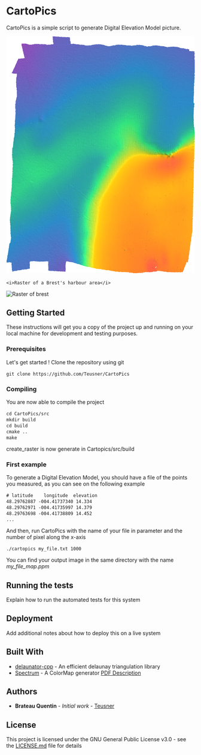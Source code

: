 # CartoPics

CartoPics is a simple script to generate Digital Elevation Model picture.

<p align="center">
    <img src="https://github.com/Teusner/CartoPics/blob/master/example/brest.png">
    
    <i>Raster of a Brest's harbour area</i>
</p>

![Raster of brest]()



## Getting Started

These instructions will get you a copy of the project up and running on your local machine for development and testing purposes.

### Prerequisites

Let's get started ! Clone the repository using git

```
git clone https://github.com/Teusner/CartoPics
```

### Compiling

You are now able to compile the project

```
cd CartoPics/src
mkdir build
cd build
cmake ..
make
```

create_raster is now generate in Cartopics/src/build

### First example

To generate a Digital Elevation Model, you should have a file of the points you measured, as you can see on the following example

```
# latitude    longitude  elevation
48.29762887 -004.41737340 14.334
48.29762971 -004.41735997 14.379
48.29763698 -004.41738809 14.452
...
```
And then, run CartoPics with the name of your file in parameter and the number of pixel along the x-axis

```
./cartopics my_file.txt 1000
```

You can find your output image in the same directory with the name *my_file_map.ppm*

## Running the tests

Explain how to run the automated tests for this system


## Deployment

Add additional notes about how to deploy this on a live system

## Built With

* [delaunator-cpp](https://github.com/delfrrr/delaunator-cpp) - An efficient delaunay triangulation library
* [Spectrum](https://github.com/richardroberts1992/Spectrum) - A ColorMap generator [PDF Description](http://cs.swan.ac.uk/~csbob/research/callCenter/color/roberts18spectrum.pdf)

## Authors

* **Brateau Quentin** - *Initial work* - [Teusner](https://github.com/Teusner)

## License

This project is licensed under the GNU General Public License v3.0 - see the [LICENSE.md](LICENSE.md) file for details
